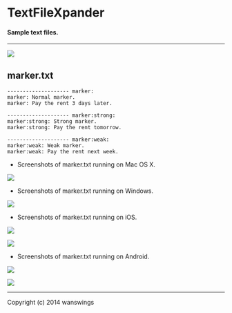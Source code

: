 TextFileXpander
====================
#### Sample text files.
*****
![](https://raw.github.com/wanswings/TextFileXpanderData/master/simple/screenshots/icon64x64.png)

marker.txt
--------------------
```
-------------------- marker:
marker: Normal marker.
marker: Pay the rent 3 days later.

-------------------- marker:strong:
marker:strong: Strong marker.
marker:strong: Pay the rent tomorrow.

-------------------- marker:weak:
marker:weak: Weak marker.
marker:weak: Pay the rent next week.
```

* Screenshots of marker.txt running on Mac OS X.

![](https://raw.github.com/wanswings/TextFileXpanderData/master/marker/screenshots/screenshotM1.png)

* Screenshots of marker.txt running on Windows.

![](https://raw.github.com/wanswings/TextFileXpanderData/master/marker/screenshots/screenshotW1.png)

* Screenshots of marker.txt running on iOS.

![](https://raw.github.com/wanswings/TextFileXpanderData/master/marker/screenshots/screenshoti1.png)

![](https://raw.github.com/wanswings/TextFileXpanderData/master/marker/screenshots/screenshoti2.png)

* Screenshots of marker.txt running on Android.

![](https://raw.github.com/wanswings/TextFileXpanderData/master/marker/screenshots/screenshotA1.png)

![](https://raw.github.com/wanswings/TextFileXpanderData/master/marker/screenshots/screenshotA2.png)

*****
Copyright (c) 2014 wanswings
